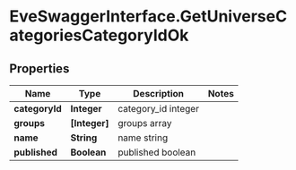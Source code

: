 # EveSwaggerInterface.GetUniverseCategoriesCategoryIdOk

## Properties
Name | Type | Description | Notes
------------ | ------------- | ------------- | -------------
**categoryId** | **Integer** | category_id integer | 
**groups** | **[Integer]** | groups array | 
**name** | **String** | name string | 
**published** | **Boolean** | published boolean | 


